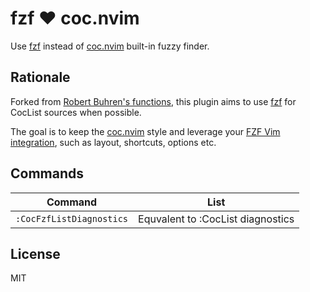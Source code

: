 fzf :heart: coc.nvim
===============

Use [fzf][fzf] instead of [coc.nvim][coc.nvim] built-in fuzzy finder.

Rationale
---------

Forked from [Robert Buhren's functions][RobertBuhren], this plugin aims
to use [fzf][fzf] for CocList sources when possible.

The goal is to keep the [coc.nvim][coc.nvim] style and leverage your [FZF Vim integration][fzf_vim_integration], such as layout, shortcuts, options etc.

Commands
---------

| Command                     | List                                |
| ---                         | ---                                 |
| `:CocFzfListDiagnostics`    | Equvalent to :CocList diagnostics   |

License
-------

MIT

[fzf_vim_integration]: https://github.com/junegunn/fzf/blob/master/README-VIM.md
[fzf]:                 https://github.com/junegunn/fzf
[coc.nvim]:            https://github.com/neoclide/coc.nvim
[RobertBuhren]:        https://gist.github.com/RobertBuhren/02e05506255c667c0038ce74ee1cef96
